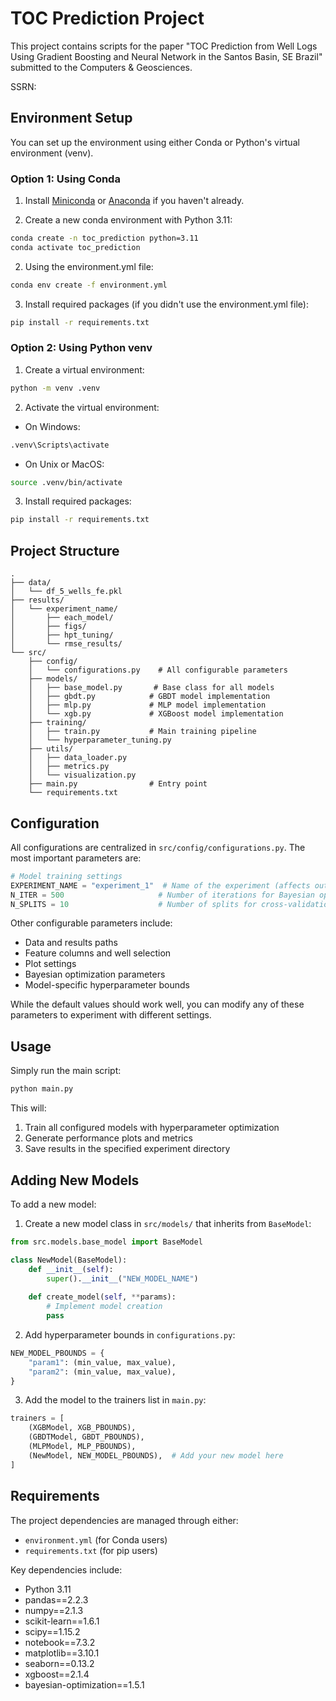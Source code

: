 # TOC Prediction Project

This project contains scripts for the paper "TOC Prediction from Well Logs Using Gradient Boosting and Neural Network in the Santos Basin, SE Brazil" submitted to the Computers & Geosciences. 

SSRN: 

## Environment Setup

You can set up the environment using either Conda or Python's virtual environment (venv).

### Option 1: Using Conda

1. Install [Miniconda](https://docs.conda.io/projects/miniconda/en/latest/) or [Anaconda](https://www.anaconda.com/download) if you haven't already.

2. Create a new conda environment with Python 3.11:
```bash
conda create -n toc_prediction python=3.11
conda activate toc_prediction
```

2. Using the environment.yml file:
```bash
conda env create -f environment.yml
```

3. Install required packages (if you didn't use the environment.yml file):
```bash
pip install -r requirements.txt
```

### Option 2: Using Python venv

1. Create a virtual environment:
```bash
python -m venv .venv
```

2. Activate the virtual environment:
- On Windows:
```bash
.venv\Scripts\activate
```
- On Unix or MacOS:
```bash
source .venv/bin/activate
```

3. Install required packages:
```bash
pip install -r requirements.txt
```

## Project Structure

```
.
├── data/
│   └── df_5_wells_fe.pkl
├── results/
│   └── experiment_name/
│       ├── each_model/
│       ├── figs/
│       ├── hpt_tuning/
│       └── rmse_results/
└── src/
    ├── config/
    │   └── configurations.py    # All configurable parameters
    ├── models/
    │   ├── base_model.py       # Base class for all models
    │   ├── gbdt.py            # GBDT model implementation
    │   ├── mlp.py             # MLP model implementation
    │   └── xgb.py             # XGBoost model implementation
    ├── training/
    │   ├── train.py           # Main training pipeline
    │   └── hyperparameter_tuning.py
    ├── utils/
    │   ├── data_loader.py
    │   ├── metrics.py
    │   └── visualization.py
    ├── main.py                # Entry point    
    └── requirements.txt
```

## Configuration

All configurations are centralized in `src/config/configurations.py`. The most important parameters are:

```python
# Model training settings
EXPERIMENT_NAME = "experiment_1"  # Name of the experiment (affects output directory)
N_ITER = 500                     # Number of iterations for Bayesian optimization
N_SPLITS = 10                    # Number of splits for cross-validation
```

Other configurable parameters include:
- Data and results paths
- Feature columns and well selection
- Plot settings
- Bayesian optimization parameters
- Model-specific hyperparameter bounds

While the default values should work well, you can modify any of these parameters to experiment with different settings.

## Usage

Simply run the main script:
```bash
python main.py
```

This will:
1. Train all configured models with hyperparameter optimization
2. Generate performance plots and metrics
3. Save results in the specified experiment directory

## Adding New Models

To add a new model:

1. Create a new model class in `src/models/` that inherits from `BaseModel`:
```python
from src.models.base_model import BaseModel

class NewModel(BaseModel):
    def __init__(self):
        super().__init__("NEW_MODEL_NAME")
    
    def create_model(self, **params):
        # Implement model creation
        pass
```

2. Add hyperparameter bounds in `configurations.py`:
```python
NEW_MODEL_PBOUNDS = {
    "param1": (min_value, max_value),
    "param2": (min_value, max_value),
}
```

3. Add the model to the trainers list in `main.py`:
```python
trainers = [
    (XGBModel, XGB_PBOUNDS),
    (GBDTModel, GBDT_PBOUNDS),
    (MLPModel, MLP_PBOUNDS),
    (NewModel, NEW_MODEL_PBOUNDS),  # Add your new model here
]
```

## Requirements

The project dependencies are managed through either:
- `environment.yml` (for Conda users)
- `requirements.txt` (for pip users)

Key dependencies include:
- Python 3.11
- pandas==2.2.3
- numpy==2.1.3
- scikit-learn==1.6.1
- scipy==1.15.2
- notebook==7.3.2
- matplotlib==3.10.1
- seaborn==0.13.2
- xgboost==2.1.4
- bayesian-optimization==1.5.1
